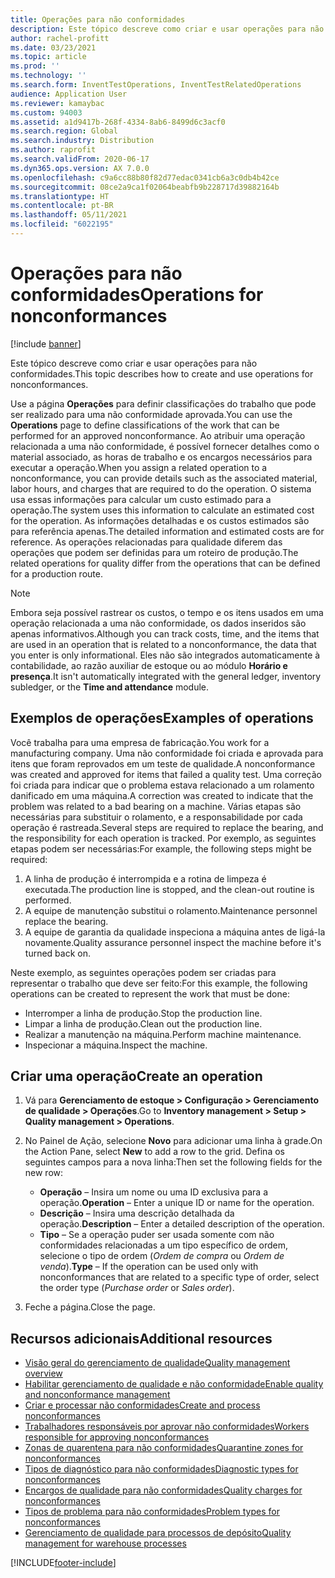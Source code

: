 ```yaml
---
title: Operações para não conformidades
description: Este tópico descreve como criar e usar operações para não conformidades.
author: rachel-profitt
ms.date: 03/23/2021
ms.topic: article
ms.prod: ''
ms.technology: ''
ms.search.form: InventTestOperations, InventTestRelatedOperations
audience: Application User
ms.reviewer: kamaybac
ms.custom: 94003
ms.assetid: a1d9417b-268f-4334-8ab6-8499d6c3acf0
ms.search.region: Global
ms.search.industry: Distribution
ms.author: raprofit
ms.search.validFrom: 2020-06-17
ms.dyn365.ops.version: AX 7.0.0
ms.openlocfilehash: c9a6cc88b80f82d77edac0341cb6a3c0db4b42ce
ms.sourcegitcommit: 08ce2a9ca1f02064beabfb9b228717d39882164b
ms.translationtype: HT
ms.contentlocale: pt-BR
ms.lasthandoff: 05/11/2021
ms.locfileid: "6022195"
---
```

# <a name="operations-for-nonconformances"></a><span data-ttu-id="f6310-103">Operações para não conformidades</span><span class="sxs-lookup"><span data-stu-id="f6310-103">Operations for nonconformances</span></span>

[!include [banner](../includes/banner.md)]

<span data-ttu-id="f6310-104">Este tópico descreve como criar e usar operações para não conformidades.</span><span class="sxs-lookup"><span data-stu-id="f6310-104">This topic describes how to create and use operations for nonconformances.</span></span>

<span data-ttu-id="f6310-105">Use a página **Operações** para definir classificações do trabalho que pode ser realizado para uma não conformidade aprovada.</span><span class="sxs-lookup"><span data-stu-id="f6310-105">You can use the **Operations** page to define classifications of the work that can be performed for an approved nonconformance.</span></span> <span data-ttu-id="f6310-106">Ao atribuir uma operação relacionada a uma não conformidade, é possível fornecer detalhes como o material associado, as horas de trabalho e os encargos necessários para executar a operação.</span><span class="sxs-lookup"><span data-stu-id="f6310-106">When you assign a related operation to a nonconformance, you can provide details such as the associated material, labor hours, and charges that are required to do the operation.</span></span> <span data-ttu-id="f6310-107">O sistema usa essas informações para calcular um custo estimado para a operação.</span><span class="sxs-lookup"><span data-stu-id="f6310-107">The system uses this information to calculate an estimated cost for the operation.</span></span> <span data-ttu-id="f6310-108">As informações detalhadas e os custos estimados são para referência apenas.</span><span class="sxs-lookup"><span data-stu-id="f6310-108">The detailed information and estimated costs are for reference.</span></span> <span data-ttu-id="f6310-109">As operações relacionadas para qualidade diferem das operações que podem ser definidas para um roteiro de produção.</span><span class="sxs-lookup"><span data-stu-id="f6310-109">The related operations for quality differ from the operations that can be defined for a production route.</span></span>

> [!NOTE]
> <span data-ttu-id="f6310-110">Embora seja possível rastrear os custos, o tempo e os itens usados em uma operação relacionada a uma não conformidade, os dados inseridos são apenas informativos.</span><span class="sxs-lookup"><span data-stu-id="f6310-110">Although you can track costs, time, and the items that are used in an operation that is related to a nonconformance, the data that you enter is only informational.</span></span> <span data-ttu-id="f6310-111">Eles não são integrados automaticamente à contabilidade, ao razão auxiliar de estoque ou ao módulo **Horário e presença**.</span><span class="sxs-lookup"><span data-stu-id="f6310-111">It isn't automatically integrated with the general ledger, inventory subledger, or the **Time and attendance** module.</span></span>

## <a name="examples-of-operations"></a><span data-ttu-id="f6310-112">Exemplos de operações</span><span class="sxs-lookup"><span data-stu-id="f6310-112">Examples of operations</span></span>

<span data-ttu-id="f6310-113">Você trabalha para uma empresa de fabricação.</span><span class="sxs-lookup"><span data-stu-id="f6310-113">You work for a manufacturing company.</span></span> <span data-ttu-id="f6310-114">Uma não conformidade foi criada e aprovada para itens que foram reprovados em um teste de qualidade.</span><span class="sxs-lookup"><span data-stu-id="f6310-114">A nonconformance was created and approved for items that failed a quality test.</span></span> <span data-ttu-id="f6310-115">Uma correção foi criada para indicar que o problema estava relacionado a um rolamento danificado em uma máquina.</span><span class="sxs-lookup"><span data-stu-id="f6310-115">A correction was created to indicate that the problem was related to a bad bearing on a machine.</span></span> <span data-ttu-id="f6310-116">Várias etapas são necessárias para substituir o rolamento, e a responsabilidade por cada operação é rastreada.</span><span class="sxs-lookup"><span data-stu-id="f6310-116">Several steps are required to replace the bearing, and the responsibility for each operation is tracked.</span></span> <span data-ttu-id="f6310-117">Por exemplo, as seguintes etapas podem ser necessárias:</span><span class="sxs-lookup"><span data-stu-id="f6310-117">For example, the following steps might be required:</span></span>

1. <span data-ttu-id="f6310-118">A linha de produção é interrompida e a rotina de limpeza é executada.</span><span class="sxs-lookup"><span data-stu-id="f6310-118">The production line is stopped, and the clean-out routine is performed.</span></span>
1. <span data-ttu-id="f6310-119">A equipe de manutenção substitui o rolamento.</span><span class="sxs-lookup"><span data-stu-id="f6310-119">Maintenance personnel replace the bearing.</span></span>
1. <span data-ttu-id="f6310-120">A equipe de garantia da qualidade inspeciona a máquina antes de ligá-la novamente.</span><span class="sxs-lookup"><span data-stu-id="f6310-120">Quality assurance personnel inspect the machine before it's turned back on.</span></span>

<span data-ttu-id="f6310-121">Neste exemplo, as seguintes operações podem ser criadas para representar o trabalho que deve ser feito:</span><span class="sxs-lookup"><span data-stu-id="f6310-121">For this example, the following operations can be created to represent the work that must be done:</span></span>

- <span data-ttu-id="f6310-122">Interromper a linha de produção.</span><span class="sxs-lookup"><span data-stu-id="f6310-122">Stop the production line.</span></span>
- <span data-ttu-id="f6310-123">Limpar a linha de produção.</span><span class="sxs-lookup"><span data-stu-id="f6310-123">Clean out the production line.</span></span>
- <span data-ttu-id="f6310-124">Realizar a manutenção na máquina.</span><span class="sxs-lookup"><span data-stu-id="f6310-124">Perform machine maintenance.</span></span>
- <span data-ttu-id="f6310-125">Inspecionar a máquina.</span><span class="sxs-lookup"><span data-stu-id="f6310-125">Inspect the machine.</span></span>

## <a name="create-an-operation"></a><span data-ttu-id="f6310-126">Criar uma operação</span><span class="sxs-lookup"><span data-stu-id="f6310-126">Create an operation</span></span>

1. <span data-ttu-id="f6310-127">Vá para **Gerenciamento de estoque \> Configuração \> Gerenciamento de qualidade \> Operações**.</span><span class="sxs-lookup"><span data-stu-id="f6310-127">Go to **Inventory management \> Setup \> Quality management \> Operations**.</span></span>
1. <span data-ttu-id="f6310-128">No Painel de Ação, selecione **Novo** para adicionar uma linha à grade.</span><span class="sxs-lookup"><span data-stu-id="f6310-128">On the Action Pane, select **New** to add a row to the grid.</span></span> <span data-ttu-id="f6310-129">Defina os seguintes campos para a nova linha:</span><span class="sxs-lookup"><span data-stu-id="f6310-129">Then set the following fields for the new row:</span></span>

    - <span data-ttu-id="f6310-130">**Operação** – Insira um nome ou uma ID exclusiva para a operação.</span><span class="sxs-lookup"><span data-stu-id="f6310-130">**Operation** – Enter a unique ID or name for the operation.</span></span>
    - <span data-ttu-id="f6310-131">**Descrição** – Insira uma descrição detalhada da operação.</span><span class="sxs-lookup"><span data-stu-id="f6310-131">**Description** – Enter a detailed description of the operation.</span></span>
    - <span data-ttu-id="f6310-132">**Tipo** – Se a operação puder ser usada somente com não conformidades relacionadas a um tipo específico de ordem, selecione o tipo de ordem (*Ordem de compra* ou *Ordem de venda*).</span><span class="sxs-lookup"><span data-stu-id="f6310-132">**Type** – If the operation can be used only with nonconformances that are related to a specific type of order, select the order type (*Purchase order* or *Sales order*).</span></span>

1. <span data-ttu-id="f6310-133">Feche a página.</span><span class="sxs-lookup"><span data-stu-id="f6310-133">Close the page.</span></span>

## <a name="additional-resources"></a><span data-ttu-id="f6310-134">Recursos adicionais</span><span class="sxs-lookup"><span data-stu-id="f6310-134">Additional resources</span></span>

- [<span data-ttu-id="f6310-135">Visão geral do gerenciamento de qualidade</span><span class="sxs-lookup"><span data-stu-id="f6310-135">Quality management overview</span></span>](quality-management-processes.md)
- [<span data-ttu-id="f6310-136">Habilitar gerenciamento de qualidade e não conformidade</span><span class="sxs-lookup"><span data-stu-id="f6310-136">Enable quality and nonconformance management</span></span>](enable-quality-management.md)
- [<span data-ttu-id="f6310-137">Criar e processar não conformidades</span><span class="sxs-lookup"><span data-stu-id="f6310-137">Create and process nonconformances</span></span>](tasks/create-process-non-conformance.md)
- [<span data-ttu-id="f6310-138">Trabalhadores responsáveis por aprovar não conformidades</span><span class="sxs-lookup"><span data-stu-id="f6310-138">Workers responsible for approving nonconformances</span></span>](quality-responsible-workers.md)
- [<span data-ttu-id="f6310-139">Zonas de quarentena para não conformidades</span><span class="sxs-lookup"><span data-stu-id="f6310-139">Quarantine zones for nonconformances</span></span>](quality-quarantine-zones.md)
- [<span data-ttu-id="f6310-140">Tipos de diagnóstico para não conformidades</span><span class="sxs-lookup"><span data-stu-id="f6310-140">Diagnostic types for nonconformances</span></span>](quality-diagnostic-types.md)
- [<span data-ttu-id="f6310-141">Encargos de qualidade para não conformidades</span><span class="sxs-lookup"><span data-stu-id="f6310-141">Quality charges for nonconformances</span></span>](quality-charges.md)
- [<span data-ttu-id="f6310-142">Tipos de problema para não conformidades</span><span class="sxs-lookup"><span data-stu-id="f6310-142">Problem types for nonconformances</span></span>](quality-operations.md)
- [<span data-ttu-id="f6310-143">Gerenciamento de qualidade para processos de depósito</span><span class="sxs-lookup"><span data-stu-id="f6310-143">Quality management for warehouse processes</span></span>](quality-management-for-warehouses-processes.md)

[!INCLUDE[footer-include](../../includes/footer-banner.md)]
